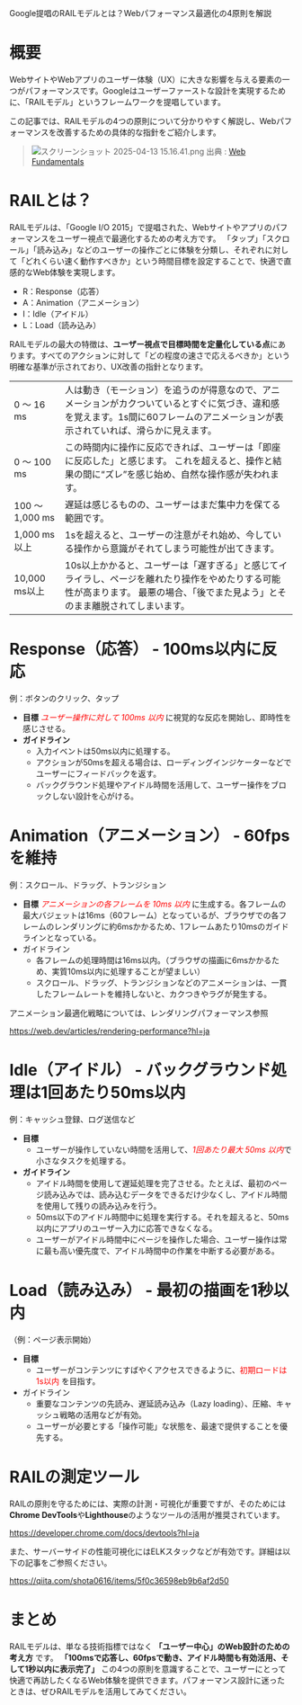 Google提唱のRAILモデルとは？Webパフォーマンス最適化の4原則を解説

# 概要

WebサイトやWebアプリのユーザー体験（UX）に大きな影響を与える要素の一つがパフォーマンスです。Googleはユーザーファーストな設計を実現するために、「RAILモデル」というフレームワークを提唱しています。

この記事では、RAILモデルの4つの原則について分かりやすく解説し、Webパフォーマンスを改善するための具体的な指針をご紹介します。

>![スクリーンショット 2025-04-13 15.16.41.png](https://qiita-image-store.s3.ap-northeast-1.amazonaws.com/0/2620245/b0247557-8072-4faa-bc14-8ede8dc2e1b8.png)
> 出典 : [Web Fundamentals](https://web.dev/articles/rail) 


# RAILとは？

RAILモデルは、「Google I/O 2015」で提唱された、Webサイトやアプリのパフォーマンスをユーザー視点で最適化するための考え方です。
「タップ」「スクロール」「読み込み」などのユーザーの操作ごとに体験を分類し、それぞれに対して「どれくらい速く動作すべきか」という時間目標を設定することで、快適で直感的なWeb体験を実現します。


* R：Response（応答）
* A：Animation（アニメーション）
* I：Idle（アイドル）
* L：Load（読み込み）

RAILモデルの最大の特徴は、**ユーザー視点で目標時間を定量化している点**にあります。すべてのアクションに対して「どの程度の速さで応えるべきか」という明確な基準が示されており、UX改善の指針となります。

 <table>
    <tr>
      <td>0 ～ 16 ms</td>
      <td>人は動き（モーション）を追うのが得意なので、アニメーションがカクついているとすぐに気づき、違和感を覚えます。1s間に60フレームのアニメーションが表示されていれば、滑らかに見えます。</td>
    </tr>
    <tr>
      <td>0 ～ 100 ms</td>
      <td>この時間内に操作に反応できれば、ユーザーは「即座に反応した」と感じます。
これを超えると、操作と結果の間に“ズレ”を感じ始め、自然な操作感が失われます。</td>
    </tr>
    <tr>
      <td>100 ～ 1,000 ms</td>
      <td>遅延は感じるものの、ユーザーはまだ集中力を保てる範囲です。</td>
    </tr>
    <tr>
      <td>1,000 ms以上</td>
      <td>1sを超えると、ユーザーの注意がそれ始め、今している操作から意識がそれてしまう可能性が出てきます。</td>
    </tr>
    <tr>
      <td>10,000 ms以上</td>
      <td>10s以上かかると、ユーザーは「遅すぎる」と感じてイライラし、ページを離れたり操作をやめたりする可能性が高まります。
最悪の場合、「後でまた見よう」とそのまま離脱されてしまいます。</td>
    </tr>
 </table>
 

# Response（応答） - 100ms以内に反応

例：ボタンのクリック、タップ

* **目標**
<font color="red">*ユーザー操作に対して 100ms 以内*</font> に視覚的な反応を開始し、即時性を感じさせる。
* **ガイドライン**
  * 入力イベントは50ms以内に処理する。
  * アクションが50msを超える場合は、ローディングインジケーターなどでユーザーにフィードバックを返す。
  * バックグラウンド処理やアイドル時間を活用して、ユーザー操作をブロックしない設計を心がける。

# Animation（アニメーション） - 60fpsを維持

例：スクロール、ドラッグ、トランジション

* **目標**
<font color="red">*アニメーションの各フレームを 10ms 以内*</font> に生成する。各フレームの最大バジェットは16ms（60フレーム）となっているが、ブラウザでの各フレームのレンダリングに約6msかかるため、1フレームあたり10msのガイドラインとなっている。
* ガイドライン
  * 各フレームの処理時間は16ms以内。（ブラウザの描画に6msかかるため、実質10ms以内に処理することが望ましい）
  * スクロール、ドラッグ、トランジションなどのアニメーションは、一貫したフレームレートを維持しないと、カクつきやラグが発生する。


アニメーション最適化戦略については、レンダリングパフォーマンス参照

https://web.dev/articles/rendering-performance?hl=ja

# Idle（アイドル） - バックグラウンド処理は1回あたり50ms以内

例：キャッシュ登録、ログ送信など

* **目標**
  * ユーザーが操作していない時間を活用して、<font color="red">*1回あたり最大 50ms 以内*</font>で小さなタスクを処理する。
* **ガイドライン**
  * アイドル時間を使用して遅延処理を完了させる。たとえば、最初のページ読み込みでは、読み込むデータをできるだけ少なくし、アイドル時間を使用して残りの読み込みを行う。
  * 50ms以下のアイドル時間中に処理を実行する。それを超えると、50ms以内にアプリのユーザー入力に応答できなくなる。
  * ユーザーがアイドル時間中にページを操作した場合、ユーザー操作は常に最も高い優先度で、アイドル時間中の作業を中断する必要がある。

# Load（読み込み） - 最初の描画を1秒以内

（例：ページ表示開始）

* **目標**
  * ユーザーがコンテンツにすばやくアクセスできるように、<font color="red">初期ロードは 1s以内 </font>を目指す。
* ガイドライン
  * 重要なコンテンツの先読み、遅延読み込み（Lazy loading）、圧縮、キャッシュ戦略の活用などが有効。
  * ユーザーが必要とする「操作可能」な状態を、最速で提供することを優先する。


# RAILの測定ツール

RAILの原則を守るためには、実際の計測・可視化が重要ですが、そのためには**Chrome DevTools**や**Lighthouse**のようなツールの活用が推奨されています。

https://developer.chrome.com/docs/devtools?hl=ja

また、サーバーサイドの性能可視化にはELKスタックなどが有効です。詳細は以下の記事をご参照ください。

https://qiita.com/shota0616/items/5f0c36598eb9b6af2d50

# まとめ

RAILモデルは、単なる技術指標ではなく **「ユーザー中心」のWeb設計のための考え方** です。
**「100msで応答し、60fpsで動き、アイドル時間も有効活用、そして1秒以内に表示完了」**
この4つの原則を意識することで、ユーザーにとって快適で再訪したくなるWeb体験を提供できます。パフォーマンス設計に迷ったときは、ぜひRAILモデルを活用してみてください。
